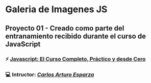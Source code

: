 # Galeria de Imagenes JS

## Proyecto 01 - Creado como parte del entranamiento recibido durante el curso de JavaScript

### :zap: **[Javascript: El Curso Completo, Práctico y desde Cero](https://www.udemy.com/course/curso-javascript-desde-cero)**

### :computer: **Intructor:** [*Carlos Arturo Esparza*](https://www.udemy.com/user/carlosarturo2)